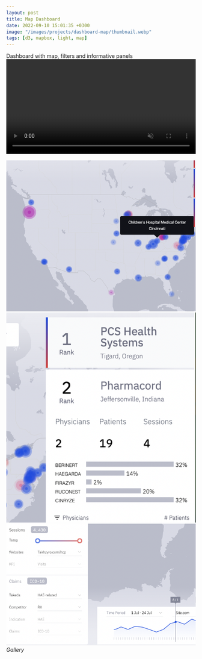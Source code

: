 ```yaml
---
layout: post
title: Map Dashboard
date: 2022-09-10 15:01:35 +0300
image: "/images/projects/dashboard-map/thumbnail.webp"
tags: [d3, mapbox, light, map]
---
```


Dashboard with map, filters and informative panels
<video width="100%" autoplay muted autoreply loop> <source src="/images/projects/dashboard-map/dashboard-video.mp4"></video>

<div class="gallery-box">
  <div class="gallery">
   <img  src="/images/projects/dashboard-map/1.png">
            <img  src="/images/projects/dashboard-map/2.png">
        <img  src="/images/projects/dashboard-map/3.png">
  </div>
  <em>Gallery</em>
</div>
